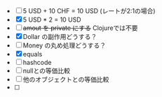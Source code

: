 - [ ] 5 USD + 10 CHF = 10 USD (レートが2:1の場合)
- [x] 5 USD * 2 = 10 USD
- [ ] ~~amout を private にする~~ Clojureでは不要
- [x] Dollar の副作用どうする？
- [ ] Money の丸め処理どうする？
- [x] equals
- [ ] hashcode
- [ ] nullとの等価比較
- [ ] 他のオブジェクトとの等価比較
- [ ] 